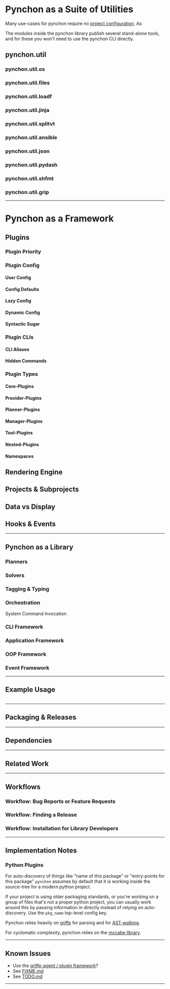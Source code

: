 # Pynchon as a Suite of Utilities

Many use-cases for pynchon require no [project configuration](#pynchon-config).  As


The modules inside the pynchon library publish several stand-alone tools, and for these you won't need to use the pynchon CLI directly.

## pynchon.util
### pynchon.util.os
### pynchon.util.files
### pynchon.util.loadf
### pynchon.util.jinja
### pynchon.util.splitvt
### pynchon.util.ansible
### pynchon.util.json
### pynchon.util.pydash
### pynchon.util.shfmt
### pynchon.util.grip

---------------------------------------------------------------------------------

# Pynchon as a Framework

## Plugins
### Plugin Priority

### Plugin Config
#### User Config
#### Config Defaults
#### Lazy Config
#### Dynamic Config
#### Syntactic Sugar

### Plugin CLIs
#### CLI Aliases
#### Hidden Commands

### Plugin Types
#### Core-Plugins
#### Provider-Plugins
#### Planner-Plugins
#### Manager-Plugins
#### Tool-Plugins
#### Nested-Plugins
#### Namespaces
## Rendering Engine
## Projects & Subprojects
## Data vs Display
## Hooks & Events

---------------------------------------------------------------------------------

## Pynchon as a Library

### Planners

### Solvers

### Tagging & Typing

### Orchestration

System Command Invocation

### CLI Framework

### Application Framework

### OOP Framework

### Event Framework



---------------------------------------------------------------------------------

## Example Usage

```
```

---------------------------------------------------------------------------------

## Packaging & Releases

---------------------------------------------------------------------------------

## Dependencies

---------------------------------------------------------------------------------

## Related Work

---------------------------------------------------------------------------------

## Workflows

### Workflow: Bug Reports or Feature Requests

### Workflow: Finding a Release

### Workflow: Installation for Library Developers

---------------------------------------------------------------------------------

## Implementation Notes


### Python Plugins

For auto-discovery of things like "name of this package" or "entry-points for this package" `pynchon` assumes by default that it is working inside the source-tree for a modern python project.

If your project is using older packaging standards, or you're working on a group of files that's not a proper python project, you can usually work around this by passing information in directly instead of relying on auto-discovery.  Use the `pkg_name` top-level config key.


Pynchon relies heavily on [griffe](https://pypi.org/project/griffe/) for parsing and for [AST-walking](https://docs.python.org/3/library/ast.html).

For cyclomatic complexity, pynchon relies on the [mccabe library](https://github.com/PyCQA/mccabe).

---------------------------------------------------------------------------------

## Known Issues

* Use the [griffe-agent / plugin framework](#FIXME)?
* See [FIXME.md](docs/FIXME.md)
* See [TODO.md](docs/TODO.md)

---------------------------------------------------------------------------------
